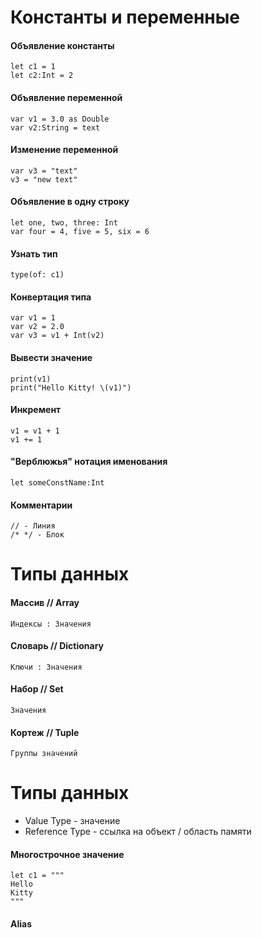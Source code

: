 # Константы и переменные
#### Объявление константы
```
let c1 = 1
let c2:Int = 2
```
#### Объявление переменной
```
var v1 = 3.0 as Double
var v2:String = text
```
#### Изменение переменной
```
var v3 = "text"
v3 = "new text"
```
#### Объявление в одну строку
```
let one, two, three: Int
var four = 4, five = 5, six = 6
```
#### Узнать тип
```
type(of: c1)
```
#### Конвертация типа
```
var v1 = 1
var v2 = 2.0
var v3 = v1 + Int(v2)
```
#### Вывести значение
```
print(v1)
print("Hello Kitty! \(v1)")
```
#### Инкремент
```
v1 = v1 + 1
v1 += 1
```
#### "Верблюжья" нотация именования
```
let someConstName:Int
```
#### Комментарии
```
// - Линия
/* */ - Блок
```
# Типы данных
#### Массив // Array
```
Индексы : Значения
```
#### Словарь // Dictionary
```
Ключи : Значения
```
#### Набор // Set
```
Значения
```
#### Кортеж // Tuple
```
Группы значений
```
# Типы данных
* Value Type - значение
* Reference Type - ссылка на объект / область памяти
#### Многострочное значение
```
let c1 = """
Hello
Kitty
"""
```
#### Alias

